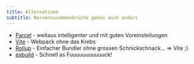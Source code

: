 ```yaml
---
title: Alternativen
subtitle: Nervenzusammenbrüche gehen auch anders
---
```


- [Parcel](https://parceljs.org/) - weitaus intelligenter und mit guten Voreinstellungen
- [Vite](https://vitejs.dev/) - Webpack ohne das Krebs
- [Rollup](https://rollupjs.org/) - Einfacher Bundler ohne grossen Schnickschnack... => Vite ;)
- [esbuild](https://esbuild.github.io/) - Schnell as Fuuuuuuuuuuuck!
